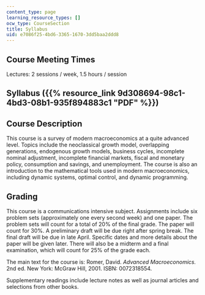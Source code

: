 ```yaml
---
content_type: page
learning_resource_types: []
ocw_type: CourseSection
title: Syllabus
uid: e7086f25-4bd6-3365-1670-3dd5baa2ddd8
---
```


Course Meeting Times
--------------------

Lectures: 2 sessions / week, 1.5 hours / session

Syllabus ({{% resource_link 9d308694-98c1-4bd3-08b1-935f894883c1 "PDF" %}})
------------------------------------------------------------

Course Description
------------------

This course is a survey of modern macroeconomics at a quite advanced level. Topics include the neoclassical growth model, overlapping generations, endogenous growth models, business cycles, incomplete nominal adjustment, incomplete financial markets, fiscal and monetary policy, consumption and savings, and unemployment. The course is also an introduction to the mathematical tools used in modern macroeconomics, including dynamic systems, optimal control, and dynamic programming.

Grading
-------

This course is a communications intensive subject. Assignments include six problem sets (approximately one every second week) and one paper. The problem sets will count for a total of 20% of the final grade. The paper will count for 30%. A preliminary draft will be due right after spring break. The final draft will be due in late April. Specific dates and more details about the paper will be given later. There will also be a midterm and a final  examination, which will count for 25% of the grade each.

The main text for the course is: Romer, David. _Advanced Macroeconomics._ 2nd ed. New York: McGraw Hill, 2001. ISBN: 0072318554.

Supplementary readings include lecture notes as well as journal articles and selections from other books.
